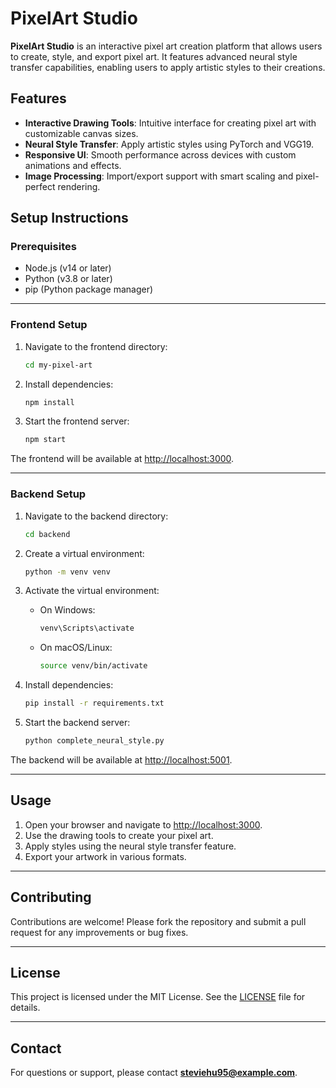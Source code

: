 # PixelArt Studio

**PixelArt Studio** is an interactive pixel art creation platform that allows users to create, style, and export pixel art. It features advanced neural style transfer capabilities, enabling users to apply artistic styles to their creations.

## Features

- **Interactive Drawing Tools**: Intuitive interface for creating pixel art with customizable canvas sizes.
- **Neural Style Transfer**: Apply artistic styles using PyTorch and VGG19.
- **Responsive UI**: Smooth performance across devices with custom animations and effects.
- **Image Processing**: Import/export support with smart scaling and pixel-perfect rendering.

## Setup Instructions

### Prerequisites

- Node.js (v14 or later)
- Python (v3.8 or later)
- pip (Python package manager)

---

### Frontend Setup

1. Navigate to the frontend directory:

    ```bash
    cd my-pixel-art
    ```

2. Install dependencies:

    ```bash
    npm install
    ```

3. Start the frontend server:

    ```bash
    npm start
    ```

The frontend will be available at [http://localhost:3000](http://localhost:3000).

---

### Backend Setup

1. Navigate to the backend directory:

    ```bash
    cd backend
    ```

2. Create a virtual environment:

    ```bash
    python -m venv venv
    ```

3. Activate the virtual environment:

    - On Windows:

        ```bash
        venv\Scripts\activate
        ```

    - On macOS/Linux:

        ```bash
        source venv/bin/activate
        ```

4. Install dependencies:

    ```bash
    pip install -r requirements.txt
    ```

5. Start the backend server:

    ```bash
    python complete_neural_style.py
    ```

The backend will be available at [http://localhost:5001](http://localhost:5001).

---

## Usage

1. Open your browser and navigate to [http://localhost:3000](http://localhost:3000).
2. Use the drawing tools to create your pixel art.
3. Apply styles using the neural style transfer feature.
4. Export your artwork in various formats.

---

## Contributing

Contributions are welcome! Please fork the repository and submit a pull request for any improvements or bug fixes.

---

## License

This project is licensed under the MIT License. See the [LICENSE](LICENSE) file for details.

---

## Contact

For questions or support, please contact **steviehu95@example.com**.
